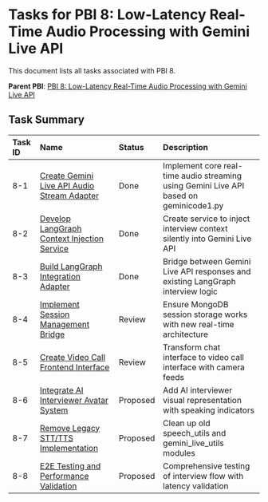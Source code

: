 # Tasks for PBI 8: Low-Latency Real-Time Audio Processing with Gemini Live API

This document lists all tasks associated with PBI 8.

**Parent PBI**: [PBI 8: Low-Latency Real-Time Audio Processing with Gemini Live API](./prd.md)

## Task Summary

| Task ID | Name | Status | Description |
| :------ | :--- | :------ | :---------- |
| 8-1 | [Create Gemini Live API Audio Stream Adapter](./8-1.md) | Done | Implement core real-time audio streaming using Gemini Live API based on geminicode1.py |
| 8-2 | [Develop LangGraph Context Injection Service](./8-2.md) | Done | Create service to inject interview context silently into Gemini Live API |
| 8-3 | [Build LangGraph Integration Adapter](./8-3.md) | Done | Bridge between Gemini Live API responses and existing LangGraph interview logic |
| 8-4 | [Implement Session Management Bridge](./8-4.md) | Review | Ensure MongoDB session storage works with new real-time architecture |
| 8-5 | [Create Video Call Frontend Interface](./8-5.md) | Review | Transform chat interface to video call interface with camera feeds |
| 8-6 | [Integrate AI Interviewer Avatar System](./8-6.md) | Proposed | Add AI interviewer visual representation with speaking indicators |
| 8-7 | [Remove Legacy STT/TTS Implementation](./8-7.md) | Proposed | Clean up old speech_utils and gemini_live_utils modules |
| 8-8 | [E2E Testing and Performance Validation](./8-8.md) | Proposed | Comprehensive testing of interview flow with latency validation | 